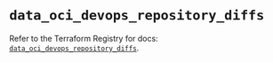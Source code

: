 # `data_oci_devops_repository_diffs`

Refer to the Terraform Registry for docs: [`data_oci_devops_repository_diffs`](https://registry.terraform.io/providers/hashicorp/oci/7.19.0/docs/data-sources/devops_repository_diffs).
